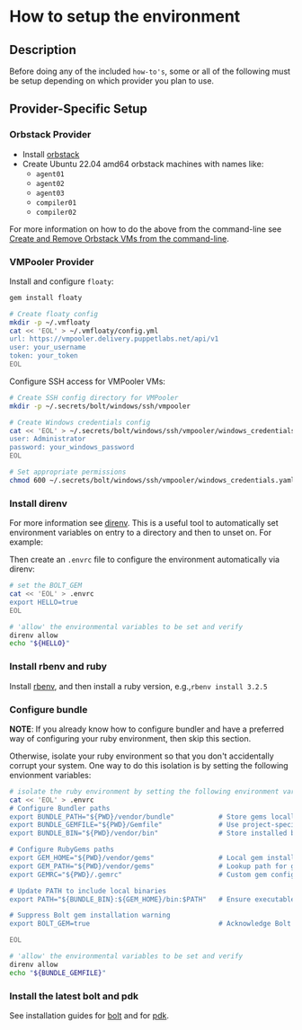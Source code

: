 # How to setup the environment

## Description

Before doing any of the included `how-to's`, some or all of the following must be setup depending on which provider you plan to use.

## Provider-Specific Setup

### Orbstack Provider

* Install [orbstack](https://docs.orbstack.dev)
* Create Ubuntu 22.04 amd64 orbstack machines with names like:
  * `agent01`
  * `agent02`
  * `agent03`
  * `compiler01`
  * `compiler02`

For more information on how to do the above from the command-line see [Create and Remove Orbstack VMs from the command-line](how_to_create_and_remove_orbstack_vms_from_cli.md).

### VMPooler Provider

Install and configure `floaty`:

```bash
gem install floaty

# Create floaty config
mkdir -p ~/.vmfloaty
cat << 'EOL' > ~/.vmfloaty/config.yml
url: https://vmpooler.delivery.puppetlabs.net/api/v1
user: your_username
token: your_token
EOL
```

Configure SSH access for VMPooler VMs:

```bash
# Create SSH config directory for VMPooler
mkdir -p ~/.secrets/bolt/windows/ssh/vmpooler

# Create Windows credentials config
cat << 'EOL' > ~/.secrets/bolt/windows/ssh/vmpooler/windows_credentials.yaml
user: Administrator
password: your_windows_password
EOL

# Set appropriate permissions
chmod 600 ~/.secrets/bolt/windows/ssh/vmpooler/windows_credentials.yaml
```

### Install direnv

For more information see [direnv](https://direnv.net).  This is a useful tool to automatically set environment variables on entry to a directory and then to unset on.  For example:

Then create an `.envrc` file to configure the environment automatically via direnv:

```bash
# set the BOLT_GEM
cat << 'EOL' > .envrc
export HELLO=true
EOL

# 'allow' the environmental variables to be set and verify
direnv allow
echo "${HELLO}"
```

### Install rbenv and ruby

Install [rbenv](https://github.com/rbenv/rbenv), and then install a ruby version, e.g.,`rbenv install 3.2.5`

### Configure bundle

**NOTE**: If you already know how to configure bundler and have a preferred way of configuring your ruby environment, then skip this section.

Otherwise, isolate your ruby environment so that you don't accidentally corrupt your system.  One way to do this isolation is by setting the following envionment variables:

```bash
# isolate the ruby environment by setting the following environment variables for bundle and gem installations
cat << 'EOL' > .envrc
# Configure Bundler paths  
export BUNDLE_PATH="${PWD}/vendor/bundle"           # Store gems locally  
export BUNDLE_GEMFILE="${PWD}/Gemfile"              # Use project-specific Gemfile  
export BUNDLE_BIN="${PWD}/vendor/bin"               # Store installed binaries  

# Configure RubyGems paths  
export GEM_HOME="${PWD}/vendor/gems"                # Local gem installation directory  
export GEM_PATH="${PWD}/vendor/gems"                # Lookup path for gems  
export GEMRC="${PWD}/.gemrc"                        # Custom gem configuration  

# Update PATH to include local binaries  
export PATH="${BUNDLE_BIN}:${GEM_HOME}/bin:$PATH"   # Ensure executables are found  

# Suppress Bolt gem installation warning  
export BOLT_GEM=true                                # Acknowledge Bolt is installed as a gem  

EOL

# 'allow' the environmental variables to be set and verify
direnv allow
echo "${BUNDLE_GEMFILE}"
```

### Install the latest bolt and pdk

See installation guides for [bolt](https://www.puppet.com/docs/bolt/latest/bolt_installing) and for [pdk](https://www.puppet.com/docs/pdk/3.x/pdk_install).
